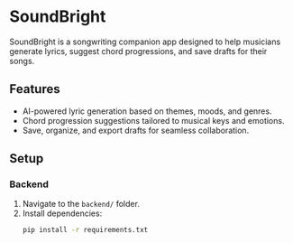 # SoundBright
SoundBright is a songwriting companion app designed to help musicians generate lyrics, suggest chord progressions, and save drafts for their songs.

## Features
- AI-powered lyric generation based on themes, moods, and genres.
- Chord progression suggestions tailored to musical keys and emotions.
- Save, organize, and export drafts for seamless collaboration.

## Setup
### Backend
1. Navigate to the `backend/` folder.
2. Install dependencies:
   ```bash
   pip install -r requirements.txt
